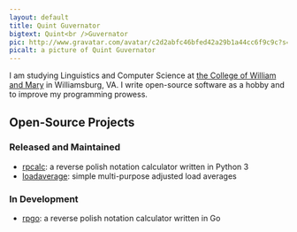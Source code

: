 ```yaml
---
layout: default
title: Quint Guvernator
bigtext: Quint<br />Guvernator
pic: http://www.gravatar.com/avatar/c2d2abfc46bfed42a29b1a44cc6f9c9c?s=120
picalt: a picture of Quint Guvernator
---
```


I am studying Linguistics and Computer Science at [the College of William and Mary][WM] in Williamsburg, VA.
I write open-source software as a hobby and to improve my programming prowess.

## Open-Source Projects
### Released and Maintained
- [rpcalc](https://github.com/qguv/rpcalc): a reverse polish notation calculator written in Python 3
- [loadaverage](https://github.com/qguv/loadaverage): simple multi-purpose adjusted load averages

### In Development
- [rpgo](https://github.com/qguv/rpgo): a reverse polish notation calculator written in Go

[WM]: http://www.wm.edu/
